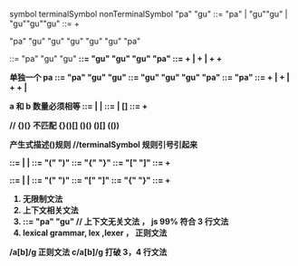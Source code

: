 symbol terminalSymbol nonTerminalSymbol "pa" "gu" <word>
<word> ::= "pa" | "gu""gu" | "gu""gu""gu"
<language> ::= <word>+

"pa" "gu" "gu"
"gu" "gu" "gu" "pa"

<a> ::= "pa" "gu" "gu"
<b> ::= "gu" "gu" "gu" "pa"
<language> ::= <a>+ | <b>+ | <a>+ <b>+

单独一个 pa
<a> ::= "pa" "gu" "gu"
<b> ::= "gu" "gu" "gu" "pa"
<c> ::= "pa"
<language> ::= <a>+ | <b>+ | <a>+ <b>+ | <a>_<c><b>_

a 和 b 数量必须相等
<d> ::= <a><b> | <a><b><c> | <c>
<d> ::= <a><b> | <a><b>[<c>]
<language> ::= <d>+

// {)(} 不匹配
{}()[]
()()
()[]
(())

产生式描述()规则
//terminalSymbol 规则引号引起来

<d> ::= <e> | <f> | <g>
<e> ::= "(" <d> ")"
<f> ::= "{" <d> "}"
<g> ::= "[" <d> "]"
<h> ::= <d>+

<sandwich> ::= <paren> | <bracket> | <brace>
<paren> ::= "(" <sandwich> ")"
<bracket> ::= "[" <sandwich> "]"
<brace> ::= "{" <sandwich> "}"
<lang> ::= <sandwich>+

1. 无限制文法
2. 上下文相关文法
3. <word> ::= "pa" "gu" // 上下文无关文法 ， js 99% 符合 3 行文法
4. lexical grammar, lex ,lexer ， 正则文法

/a[b]/g 正则文法
c/a[b]/g 打破 3，4 行文法
